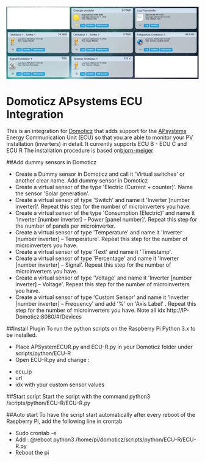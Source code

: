 ![Home Assistant Dashboard](https://github.com/Doudou14/Domoticz-apsystems_ecu/blob/main/dashboard.jpg)
# Domoticz APsystems ECU Integration
This is an integration for [Domoticz](https://domoticz.com/) that adds support for the [APsystems](http://www.apsystems.com) Energy Communication Unit (ECU) so that you are able to monitor your PV installation (inverters) in detail. It currently supports ECU B - ECU C and ECU R
The installation procedure is based on[bjorn-meiger](https://www.bjorn-meijer.nl/en/2021/05/01/realtime-readout-apsystems-in-domoticz/)

##Add dummy sensors in Domoticz
* Create a Dummy sensor in Domoticz and call it 'Virtual switches' or another clear name.
Add dummy sensor in Domoticz
* Create a virtual sensor of the type 'Electric (Current + counter)'. Name the sensor 'Solar generation'.
* Create a virtual sensor of type 'Switch' and name it 'Inverter [number inverter]'. Repeat this step for the number of microinverters you have.
* Create a virtual sensor of the type 'Consumption (Electric)' and name it 'Inverter [number inverter] – Power [panel number]'. Repeat this step for the number of panels per microinverter.
* Create a virtual sensor of type 'Temperature' and name it 'Inverter [number inverter] – Temperature'. Repeat this step for the number of microinverters you have.
* Create a virtual sensor of type 'Text' and name it 'Timestamp'.
* Create a virtual sensor of type 'Percentage' and name it 'Inverter [number inverter] – Signal'. Repeat this step for the number of microinverters you have.
* Create a virtual sensor of type 'Voltage' and name it 'Inverter [number inverter] – Voltage'. Repeat this step for the number of microinverters you have.
* Create a virtual sensor of type 'Custom Sensor' and name it 'Inverter [number inverter] – Frequency' and add '%' on 'Axis Label' . Repeat this step for the number of microinverters you have.
Note all idx http://IP-Domoticz:8080/#/Devices

##Install Plugin
To run the python scripts on the Raspberry Pi Python 3.x to be installed.
* Place APSystemECUR.py and ECU-R.py in your Domoticz folder under scripts/python/ECU-R
* Open ECU-R.py and change :
- ecu_ip
- url
- idx with your custom sensor values

##Start script
Start the script with the command python3 /scripts/python/ECU-R/ECU-R.py

##Auto start
To have the script start automatically after every reboot of the Raspberry Pi, add the following line in crontab
* Sudo crontab -e
* Add : @reboot python3 /home/pi/domoticz/scripts/python/ECU-R/ECU-R.py
* Reboot the pi
